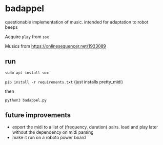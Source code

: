 # badappel
questionable implementation of music. intended for adaptation to robot beeps

Acquire `play` from `sox`

Musics from https://onlinesequencer.net/1933089

## run
`sudo apt install sox`

`pip install -r requirements.txt` (just installs pretty_midi) 

then

`python3 badappel.py`

## future improvements
* export the midi to a list of (frequency, duration) pairs. load and play later without the dependency on midi parsing
* make it run on a roboto power board
